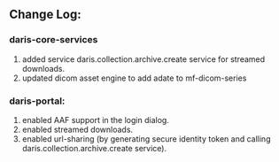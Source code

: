 
## Change Log:

### daris-core-services
1. added service daris.collection.archive.create service for streamed downloads.
2. updated dicom asset engine to add adate to mf-dicom-series

### daris-portal:
1. enabled AAF support in the login dialog.
2. enabled streamed downloads.
3. enabled url-sharing (by generating secure identity token and calling daris.collection.archive.create service).




